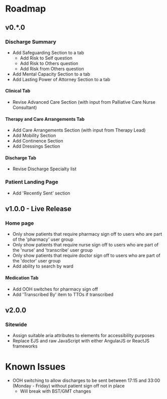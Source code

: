 # Roadmap

## v0.\*.0

### Discharge Summary

-   Add Safeguarding Section to a tab
    -   Add Risk to Self question
    -   Add Risk to Others question
    -   Add Risk from Others question
-   Add Mental Capacity Section to a tab
-   Add Lasting Power of Attorney Section to a tab

#### Clinical Tab

-   Revise Advanced Care Section (with input from Palliative Care Nurse Consultant)

#### Therapy and Care Arrangements Tab

-   Add Care Arrangements Section (with input from Therapy Lead)
-   Add Mobility Section
-   Add Continence Section
-   Add Dressings Section

#### Discharge Tab

-   Revise Discharge Specialty list

### Patient Landing Page

-   Add 'Recently Sent' section

## v1.0.0 - Live Release

### Home page

-   Only show patients that require pharmacy sign off to users who are part of the 'pharmacy' user group
-   Only show patients that require nurse sign off to users who are part of the 'nurse' and 'transcribe' user group
-   Only show patients that require doctor sign off to users who are part of the 'doctor' user group
-   Add ability to search by ward

#### Medication Tab

-   Add OOH switches for pharmacy sign off
-   Add 'Transcribed By' item to TTOs if transcribed

## v2.0.0

### Sitewide

-   Assign suitable aria attributes to elements for accessibility purposes
-   Replace EJS and raw JavaScript with either AngularJS or ReactJS frameworks

# Known Issues

-   OOH switching to allow discharges to be sent between 17:15 and 33:00 (Monday - Friday) without patient sign off not in place
    -   Will break with BST/GMT changes
